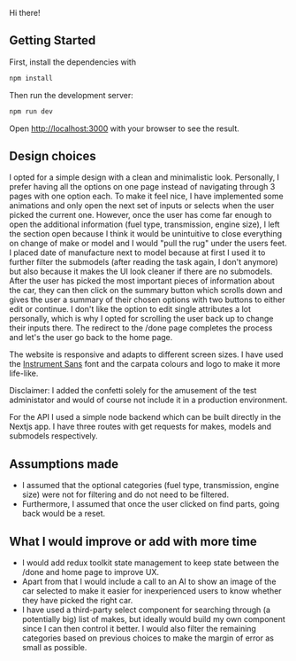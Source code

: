 Hi there!

## Getting Started

First, install the dependencies with

```bash
npm install
```

Then run the development server:

```bash
npm run dev
```

Open [http://localhost:3000](http://localhost:3000) with your browser to see the result.

## Design choices

I opted for a simple design with a clean and minimalistic look. Personally, I prefer having all the options on one page instead of navigating through 3 pages with one option each. To make it feel nice, I have implemented some animations and only open the next set of inputs or selects when the user picked the current one. However, once the user has come far enough to open the additional information (fuel type, transmission, engine size), I left the section open because I think it would be unintuitive to close everything on change of make or model and I would "pull the rug" under the users feet. I placed date of manufacture next to model because at first I used it to further filter the submodels (after reading the task again, I don't anymore) but also because it makes the UI look cleaner if there are no submodels.
After the user has picked the most important pieces of information about the car, they can then click on the summary button which scrolls down and gives the user a summary of their chosen options with two buttons to either edit or continue. I don't like the option to edit single attributes a lot personally, which is why I opted for scrolling the user back up to change their inputs there. The redirect to the /done page completes the process and let's the user go back to the home page.

The website is responsive and adapts to different screen sizes. I have used the [Instrument Sans](https://fonts.google.com/specimen/Instrument+Sans) font and the carpata colours and logo to make it more life-like.

Disclaimer: I added the confetti solely for the amusement of the test administator and would of course not include it in a production environment.

For the API I used a simple node backend which can be built directly in the Nextjs app. I have three routes with get requests for makes, models and submodels respectively.

## Assumptions made

-   I assumed that the optional categories (fuel type, transmission, engine size) were not for filtering and do not need to be filtered.
-   Furthermore, I assumed that once the user clicked on find parts, going back would be a reset.

## What I would improve or add with more time

-   I would add redux toolkit state management to keep state between the /done and home page to improve UX.
-   Apart from that I would include a call to an AI to show an image of the car selected to make it easier for inexperienced users to know whether they have picked the right car.
-   I have used a third-party select component for searching through (a potentially big) list of makes, but ideally would build my own component since I can then control it better. I would also filter the remaining categories based on previous choices to make the margin of error as small as possible.
